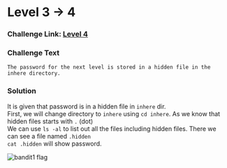 # Level 3 -> 4

### Challenge Link: [Level 4](http://overthewire.org/wargames/bandit/bandit4.html)

### Challenge Text

```The password for the next level is stored in a hidden file in the inhere directory.```

### Solution
It is given that password is in a hidden file in `inhere` dir.<br>
First, we will change directory to `inhere` using `cd inhere`.
As we know that hidden files starts with `.` (dot)<br>
We can use `ls -al` to list out all the files including hidden files.
There we can see a file named `.hidden`<br>
`cat .hidden` will show password.

![bandit1 flag](media/bandit3_flag.png)